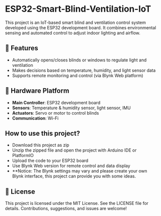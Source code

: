 # ESP32-Smart-Blind-Ventilation-IoT

This project is an IoT-based smart blind and ventilation control system developed using the ESP32 development board. It combines environmental sensing and automated control to adjust indoor lighting and airflow.

## 🔧 Features

- Automatically opens/closes blinds or windows to regulate light and ventilation
- Makes decisions based on temperature, humidity, and light sensor data
- Supports remote monitoring and control (via Blynk Web platform)

## 🧱 Hardware Platform

- **Main Controller**: ESP32 development board
- **Sensors**: Temperature & humidity sensor, light sensor, IMU
- **Actuators**: Servo or motor to control blinds
- **Communication**: Wi-Fi

## How to use this project?
- Download this project as zip
- Unzip the zipped file and open the project with Arduino IDE or PlatformIO
- Upload the code to your ESP32 board
- Use Blynk Web version for remote control and data display
- **Notice: The Blynk settings may vary and please create your own Blynk interface, this project can provide you with some ideas.

## 📄 License
This project is licensed under the MIT License. See the LICENSE file for details.
Contributions, suggestions, and issues are welcome!
